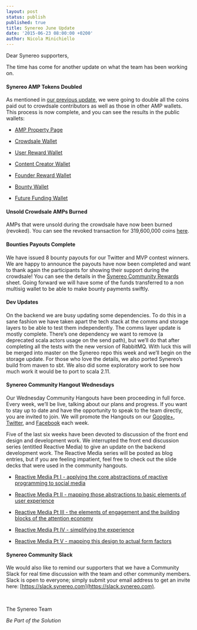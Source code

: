 ```yaml
---
layout: post
status: publish
published: true
title: Synereo June Update
date: '2015-06-23 08:00:00 +0200'
author: Nicola Minichiello
---
```


Dear Synereo supporters,

The time has come for another update on what the team has been working on. 

#### Synereo AMP Tokens Doubled
As mentioned in [our previous update](http://blog.synereo.com/2015/05/10/amp-distribution-complete/), we were going to double all the coins paid out to crowdsale contributors as well as those in other AMP wallets. This process is now complete, and you can see the results in the public wallets:

* [AMP Property Page](http://omnichest.info/lookupsp.aspx?sp=39)

* [Crowdsale Wallet](http://omnichest.info/lookupadd.aspx?address=3Q7T1ES6atTpeSid3w17HS3eEsHbhQC9jf)

* [User Reward Wallet](http://omnichest.info/lookupadd.aspx?address=38X3p54WftkmiQmywwzvQzv5ZmbpwWndLL)

* [Content Creator Wallet](http://omnichest.info/lookupadd.aspx?address=3594LvBdb7epiJQ3domUH52p3UFMJK7AoW)

* [Founder Reward Wallet](http://omnichest.info/lookupadd.aspx?address=3AKjXkuBEyaXfuXVfdf1VUBAzGPR49NifM)

* [Bounty Wallet](http://omnichest.info/lookupadd.aspx?address=3No5y1WuEh4LSEFNngyPdEmyMUqS8rBCWb)

* [Future Funding Wallet](http://omnichest.info/lookupadd.aspx?address=34MWvp1xfxaaqXENxWW45uqDfuNY9f8hr2)

#### Unsold Crowdsale AMPs Burned

AMPs that were unsold during the crowdsale have now been burned (revoked). You can see the revoked transaction for 319,600,000 coins [here](http://omnichest.info/lookuptx.aspx?txid=1076c1667d349d39f6ac8dcbbf2665b8c27ab089cd427c107130241aa8d2b549). 

#### Bounties Payouts Complete

We have issued 8 bounty payouts for our Twitter and MVP contest winners. We are happy to announce the payouts have now been completed and want to thank again the participants for showing their support during the crowdsale! You can see the details in the [Synereo Community Rewards](https://docs.google.com/spreadsheets/d/184coQnQX7YUfbSxTaoTNphqkwp9XhJo9EanwWC_OIeg/edit#gid=0) sheet. Going forward we will have some of the funds transferred to a non multisig wallet to be able to make bounty payments swiftly. 

#### Dev Updates

On the backend we are busy updating some dependencies. To do this in a sane fashion we have taken apart the tech stack at the comms and storage layers to be able to test them independently. The comms layer update is mostly complete. There’s one dependency we want to remove (a deprecated scala actors usage on the send path), but we’ll do that after completing all the tests with the new version of RabbitMQ. With luck this will be merged into master on the Synereo repo this week and we’ll begin on the storage update. For those who love the details, we also ported Synereo’s build from maven to sbt. We also did some exploratory work to see how much work it would be to port to scala 2.11. 

#### Synereo Community Hangout Wednesdays

Our Wednesday Community Hangouts have been proceeding in full force. Every week, we’ll be live, talking about our plans and progress. If you want to stay up to date and have the opportunity to speak to the team directly, you are invited to join. We will promote the Hangouts on our [Google+](http://google.com/+Synereo), [Twitter](https://twitter.com/Synereo), and [Facebook](https://facebook.com/synereo) each week.

Five of the last six weeks have been devoted to discussion of the front end design and development work. We interrupted the front end discussion series (entitled Reactive Media) to give an update on the backend development work. The Reactive Media series will be posted as blog entries, but if you are feeling impatient, feel free to check out the slide decks that were used in the community hangouts.

* [Reactive Media Pt I - applying the core abstractions of reactive programming to social media](https://drive.google.com/file/d/0B5I9qM5f_1cfdHVqT3Z1dTJNaVU/view?usp=sharing)

* [Reactive Media Pt II - mapping those abstractions to basic elements of user experience](https://drive.google.com/file/d/0B5I9qM5f_1cfd1VuYWoyWlJBaE0/view?usp=sharing)

* [Reactive Media Pt III - the elements of engagement and the building blocks of the attention economy](https://drive.google.com/file/d/0B5I9qM5f_1cfUGw3LTVjQkpsVTQ/view?usp=sharing)

* [Reactive Media Pt IV - simplifying the experience](https://drive.google.com/file/d/0B5I9qM5f_1cfQWFrUFVHbEFNUWc/view?usp=sharing)

* [Reactive Media Pt V - mapping this design to actual form factors](https://drive.google.com/file/d/0B5I9qM5f_1cfc1BWUnVia0hRSHM/view?usp=sharing)

#### Synereo Community Slack

We would also like to remind our supporters that we have a Community Slack for real time discussion with the team and other community members. Slack is open to everyone; simply submit your email address to get an invite here: [https://slack.synereo.com](https://slack.synereo.com). 

<br>

The Synereo Team

*Be Part of the Solution*

